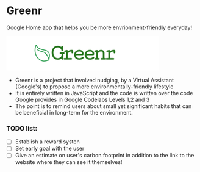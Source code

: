# Greenr
Google Home app that helps you be more envrionment-friendly everyday!

![logo](https://github.com/ATahma/greenr/blob/master/logo.png)

 - Greenr is a project that involved nudging, by a Virtual Assistant (Google's) to propose a more environmentally-friendly lifestyle
 - It is entirely written in JavaScript and the code is written over the code Google provides in Google Codelabs Levels 1,2 and 3
 - The point is to remind users about small yet significant habits that can be beneficial in long-term for the environment.
 
### TODO list:
- [ ] Establish a reward systen
- [ ] Set early goal with the user
- [ ] Give an estimate on user's carbon footprint in addition to the link to the website where they can see it themselves!
